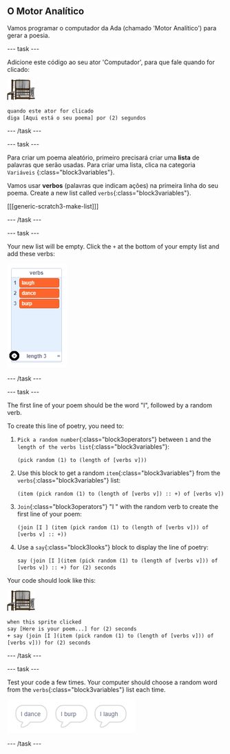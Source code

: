 ## O Motor Analítico

Vamos programar o computador da Ada (chamado 'Motor Analítico') para gerar a poesia.

\--- task \---

Adicione este código ao seu ator 'Computador', para que fale quando for clicado:

![computer sprite](images/computer-sprite.png)

```blocks3
quando este ator for clicado
diga [Aqui está o seu poema] por (2) segundos
```

\--- /task \---

\--- task \---

Para criar um poema aleatório, primeiro precisará criar uma **lista** de palavras que serão usadas. Para criar uma lista, clica na categoria `Variáveis` {:class="block3variables"}.

Vamos usar **verbos** (palavras que indicam ações) na primeira linha do seu poema. Create a new list called `verbs`{:class="block3variables"}.

[[[generic-scratch3-make-list]]]

\--- /task \---

\--- task \---

Your new list will be empty. Click the `+` at the bottom of your empty list and add these verbs:

![list with the + highlighted](images/poetry-verbs-annotated.png)

\--- /task \---

\--- task \---

The first line of your poem should be the word "I", followed by a random verb.

To create this line of poetry, you need to:

1. `Pick a random number`{:class="block3operators"} between `1` and the `length of the verbs list`{:class="block3variables"}:
    
    ```blocks3
    (pick random (1) to (length of [verbs v]))
    ```

2. Use this block to get a random `item`{:class="block3variables"} from the `verbs`{:class="block3variables"} list:
    
    ```blocks3
    (item (pick random (1) to (length of [verbs v]) :: +) of [verbs v])
    ```

3. `Join`{:class="block3operators"} "I " with the random verb to create the first line of your poem:
    
    ```blocks3
    (join [I ] (item (pick random (1) to (length of [verbs v])) of [verbs v] :: +))
    ```

4. Use a `say`{:class="block3looks"} block to display the line of poetry:
    
    ```blocks3
    say (join [I ](item (pick random (1) to (length of [verbs v])) of [verbs v]) :: +) for (2) seconds
    ```

Your code should look like this:

![computer sprite](images/computer-sprite.png)

```blocks3
when this sprite clicked
say [Here is your poem...] for (2) seconds
+ say (join [I ](item (pick random (1) to (length of [verbs v])) of [verbs v])) for (2) seconds
```

\--- /task \---

\--- task \---

Test your code a few times. Your computer should choose a random word from the `verbs`{:class="block3variables"} list each time.

![3 speech bubbles saying different things](images/poetry-random-test.png)

\--- /task \---